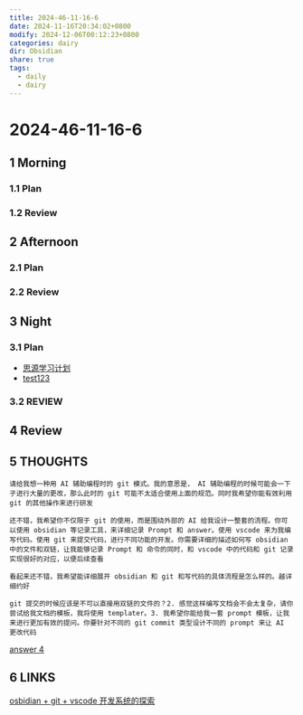 ```yaml
---
title: 2024-46-11-16-6
date: 2024-11-16T20:34:02+0800
modify: 2024-12-06T00:12:23+0800
categories: dairy
dir: Obsidian
share: true
tags:
  - daily
  - dairy
---
```


# 2024-46-11-16-6

## 1 Morning

### 1.1 Plan

### 1.2 Review

## 2 Afternoon

### 2.1 Plan

### 2.2 Review

## 3 Night

### 3.1 Plan

- [思源学习计划](%E6%80%9D%E6%BA%90%E5%AD%A6%E4%B9%A0%E8%AE%A1%E5%88%92.md)
- [test123](test123.md)

### 3.2 REVIEW

## 4 Review

## 5 THOUGHTS

```
请给我想一种用 AI 辅助编程时的 git 模式。我的意思是， AI 辅助编程的时候可能会一下子进行大量的更改，那么此时的 git 可能不太适合使用上面的规范。同时我希望你能有效利用 git 的其他操作来进行研发
```

```
还不错，我希望你不仅限于 git 的使用，而是围绕外部的 AI 给我设计一整套的流程。你可以使用 obsidian 等记录工具，来详细记录 Prompt 和 answer。使用 vscode 来为我编写代码。使用 git 来提交代码，进行不同功能的开发。你需要详细的描述如何写 obsidian 中的文件和双链，让我能够记录 Prompt 和 命令的同时，和 vscode 中的代码和 git 记录实现很好的对应，以便后续查看
```

```
看起来还不错，我希望能详细展开 obsidian 和 git 和写代码的具体流程是怎么样的。越详细约好
```

```
git 提交的时候应该是不可以直接用双链的文件的？2. 感觉这样编写文档会不会太复杂，请你尝试给我文档的模板，我将使用 templater。3. 我希望你能给我一套 prompt 模板，让我来进行更加有效的提问。你要针对不同的 git commit 类型设计不同的 prompt 来让 AI 更改代码
```

[answer 4](answer%204.md)

## 6 LINKS

[osbidian  + git + vscode 开发系统的探索](osbidian%20%20+%20git%20+%20vscode%20%E5%BC%80%E5%8F%91%E7%B3%BB%E7%BB%9F%E7%9A%84%E6%8E%A2%E7%B4%A2.md)